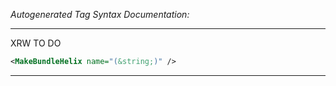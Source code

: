 _Autogenerated Tag Syntax Documentation:_

---
XRW TO DO

```xml
<MakeBundleHelix name="(&string;)" />
```



---
